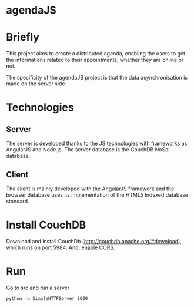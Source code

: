 agendaJS
=============
# Briefly
This project aims to create a distributed agenda, enabling the users to get the informations related to their appointments, whether they are online or not.

The specificity of the agendaJS project is that the data asynchronisation is made on the server side.

# Technologies
## Server
The server is developed thanks to the JS technologies with frameworks as AngularJS and Node.js. The server database is the CouchDB NoSql database.
## Client
The client is mainly developed with the AngularJS framework and the browser database uses its implementation of the HTML5 Indexed database standard.

# Install CouchDB

Download and install CouchDb (http://couchdb.apache.org/#download), which runs on port 5984. And, [enable CORS](http://docs.couchdb.org/en/1.6.1/config/http.html#cross-origin-resource-sharing).

# Run

Go to src and run a server
```bash
python -m SimpleHTTPServer 8000
```



